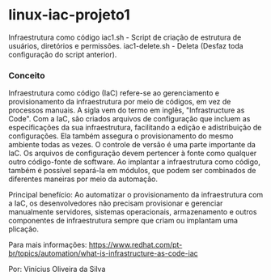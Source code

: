 # linux-iac-projeto1

Infraestrutura como código
iac1.sh - Script de criação de estrutura de usuários, diretórios e permissões.
iac1-delete.sh -  Deleta (Desfaz toda configuração do script anterior).

### Conceito

Infraestrutura como código (IaC) refere-se ao gerenciamento e provisionamento da infraestrutura por meio de códigos, em vez de processos manuais. A sigla vem do termo em inglês, "Infrastructure as Code".
Com a IaC, são criados arquivos de configuração que incluem as especificações da sua infraestrutura, facilitando a edição e adistribuição de configurações. Ela também assegura o provisionamento do mesmo ambiente todas as vezes.
O controle de versão é uma parte importante da IaC. Os arquivos de configuração devem pertencer à fonte como qualquer outro código-fonte de software. Ao implantar a infraestrutura como código, também é possível separá-la em módulos, que podem ser combinados de diferentes maneiras por meio da automação.

Principal benefício: Ao automatizar o provisionamento da infraestrutura com a IaC, os desenvolvedores não precisam provisionar e gerenciar manualmente servidores, sistemas operacionais, armazenamento e outros componentes de infraestrutura sempre que criam ou implantam uma plicação.

Para mais informações: https://www.redhat.com/pt-br/topics/automation/what-is-infrastructure-as-code-iac

Por: Vinícius Oliveira da Silva
